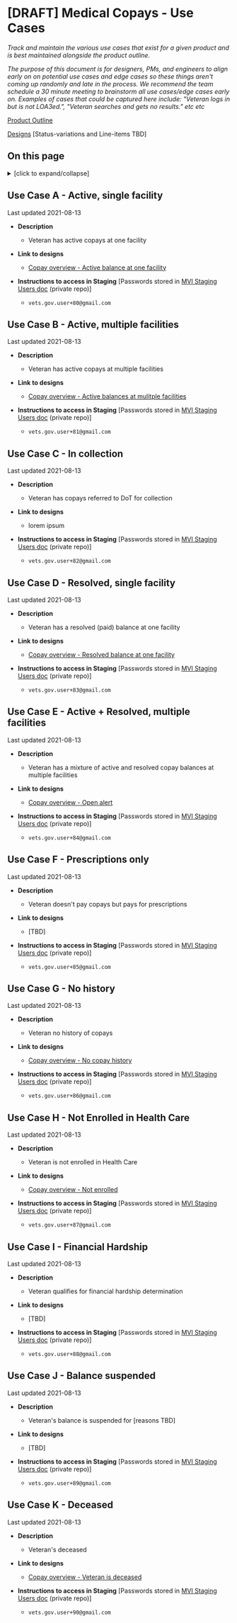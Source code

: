 # [DRAFT] Medical Copays - Use Cases

_Track and maintain the various use cases that exist for a given product and is best maintained alongside the product outline._

_The purpose of this document is for designers, PMs, and engineers to align early on on potential use cases and edge cases so these things aren't coming up randomly and late in the process. We recommend the team schedule a 30 minute meeting to brainstorm all use cases/edge cases early on.  Examples of cases that could be captured here include: "Veteran logs in but is not LOA3ed.", "Veteran searches and gets no results." etc etc_

[Product Outline][mcp-product-outline]

[Designs][designs] [Status-variations and Line-items TBD]

## On this page
<details>
<summary>[click to expand/collapse]</summary>
  
- [Use Case A - Active, Single Facility](#use-case-a---active-single-facility) 
- [Use Case B - Active, Multiple Facilities](#use-case-b---active-multiple-facilities)
- [Use Case C - In Collection](#use-case-c---in-collection)
- [Use Case D - Resolved, Single Facility](#use-case-d---resolved-single-facility)
- [Use Case E - Active + Resolved, Multiple Facilities](#use-case-e---active--resolved-multiple-facilities)
- [Use Case F - Prescriptions only](#use-case-f---prescriptions-only)
- [Use Case G - No History](#use-case-g---no-history)
- [Use Case H - Not Enrolled in Health Care](#use-case-h---not-enrolled-in-health-care)
- [Use Case I - Financial Hardship](#use-case-i---financial-hardship)
- [Use Case J - Balance Suspended](#use-case-j---balance-suspended)
- [Use Case K - Deceased](#use-case-k---deceased)

</details>

## Use Case A - Active, single facility
Last updated 2021-08-13

* **Description**
  - Veteran has active copays at one facility

* **Link to designs**
  - [Copay overview - Active balance at one facility][copay-overview-active-one-facility]

* **Instructions to access in Staging** [Passwords stored in [MVI Staging Users doc][mvi-staging-users] \(private repo\)]
  - `vets.gov.user+80@gmail.com`


## Use Case B - Active, multiple facilities
Last updated 2021-08-13

* **Description**
  - Veteran has active copays at multiple facilities

* **Link to designs**
  - [Copay overview - Active balances at mulitple facilities][copay-overview-active-multiple-facilities]

* **Instructions to access in Staging** [Passwords stored in [MVI Staging Users doc][mvi-staging-users] \(private repo\)]
  - `vets.gov.user+81@gmail.com`


## Use Case C - In collection
Last updated 2021-08-13

* **Description**
  - Veteran has copays referred to DoT for collection

* **Link to designs**
  - lorem ipsum

* **Instructions to access in Staging** [Passwords stored in [MVI Staging Users doc][mvi-staging-users] \(private repo\)]
  - `vets.gov.user+82@gmail.com`


## Use Case D - Resolved, single facility
Last updated 2021-08-13

* **Description**
  - Veteran has a resolved (paid) balance at one facility

* **Link to designs**
  - [Copay overview - Resolved balance at one facility][copay-overview-resolved-one-facility]

* **Instructions to access in Staging** [Passwords stored in [MVI Staging Users doc][mvi-staging-users] \(private repo\)]
  - `vets.gov.user+83@gmail.com`


## Use Case E - Active + Resolved, multiple facilities
Last updated 2021-08-13

* **Description**
  - Veteran has a mixture of active and resolved copay balances at multiple facilities

* **Link to designs**
  - [Copay overview - Open alert][copay-overview-open-alert]

* **Instructions to access in Staging** [Passwords stored in [MVI Staging Users doc][mvi-staging-users] \(private repo\)]
  - `vets.gov.user+84@gmail.com`


## Use Case F - Prescriptions only
Last updated 2021-08-13

* **Description**
  - Veteran doesn't pay copays but pays for prescriptions

* **Link to designs**
  - [TBD]

* **Instructions to access in Staging** [Passwords stored in [MVI Staging Users doc][mvi-staging-users] \(private repo\)]
  - `vets.gov.user+85@gmail.com`


## Use Case G - No history
Last updated 2021-08-13

* **Description**
  - Veteran no history of copays

* **Link to designs**
  - [Copay overview - No copay history][copay-overview-no-copay-history]

* **Instructions to access in Staging** [Passwords stored in [MVI Staging Users doc][mvi-staging-users] \(private repo\)]
  - `vets.gov.user+86@gmail.com`


## Use Case H - Not Enrolled in Health Care
Last updated 2021-08-13

* **Description**
  - Veteran is not enrolled in Health Care

* **Link to designs**
  - [Copay overview - Not enrolled][copay-overview-not-enrolled]

* **Instructions to access in Staging** [Passwords stored in [MVI Staging Users doc][mvi-staging-users] \(private repo\)]
  - `vets.gov.user+87@gmail.com`


## Use Case I - Financial Hardship
Last updated 2021-08-13

* **Description**
  - Veteran qualifies for financial hardship determination

* **Link to designs**
  - [TBD]

* **Instructions to access in Staging** [Passwords stored in [MVI Staging Users doc][mvi-staging-users] \(private repo\)]
  - `vets.gov.user+88@gmail.com`


## Use Case J - Balance suspended
Last updated 2021-08-13

* **Description**
  - Veteran's balance is suspended for [reasons TBD]

* **Link to designs**
  - [TBD]

* **Instructions to access in Staging** [Passwords stored in [MVI Staging Users doc][mvi-staging-users] \(private repo\)]
  - `vets.gov.user+89@gmail.com`


## Use Case K - Deceased
Last updated 2021-08-13

* **Description**
  - Veteran's deceased

* **Link to designs**
  - [Copay overview - Veteran is deceased][copay-overview-veteran-deceased]

* **Instructions to access in Staging** [Passwords stored in [MVI Staging Users doc][mvi-staging-users] \(private repo\)]
  - `vets.gov.user+90@gmail.com`



[mcp-product-outline]: https://github.com/department-of-veterans-affairs/va.gov-team/blob/master/products/Debt%20Resolution/Medical_Copays/Product_Outline_Medical_Copays.md
[designs]: https://preview.uxpin.com/16e8675a9898914d5615d6ea2d23e310b7d8dfaa#/pages/140826057/simulate/sitemap?mode=i%5D
[mvi-staging-users]: https://github.com/department-of-veterans-affairs/va.gov-team-sensitive/blob/master/Administrative/vagov-users/mvi-staging-users.csv
[copay-overview-open-alert]: https://preview.uxpin.com/16e8675a9898914d5615d6ea2d23e310b7d8dfaa#/pages/140669280/simulate/sitemap?mode=i
[copay-overview-active-one-facility]: https://preview.uxpin.com/16e8675a9898914d5615d6ea2d23e310b7d8dfaa#/pages/141466536/simulate/sitemap?mode=i
[copay-overview-active-multiple-facilities]: https://preview.uxpin.com/16e8675a9898914d5615d6ea2d23e310b7d8dfaa#/pages/141468774/simulate/sitemap?mode=i
[copay-overview-resolved-one-facility]: https://preview.uxpin.com/16e8675a9898914d5615d6ea2d23e310b7d8dfaa#/pages/141466576/simulate/sitemap?mode=i
[copay-overview-not-enrolled]: https://preview.uxpin.com/16e8675a9898914d5615d6ea2d23e310b7d8dfaa#/pages/141468871/simulate/sitemap?mode=i
[copay-overview-no-copay-history]: https://preview.uxpin.com/16e8675a9898914d5615d6ea2d23e310b7d8dfaa#/pages/141468842/simulate/sitemap?mode=i
[copay-overview-veteran-deceased]: https://preview.uxpin.com/16e8675a9898914d5615d6ea2d23e310b7d8dfaa#/pages/141469718/simulate/sitemap?mode=i
